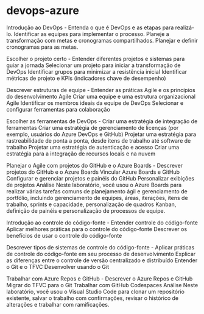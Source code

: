 # devops-azure

Introdução ao DevOps - Entenda o que é DevOps e as etapas para realizá-lo.
Identificar as equipes para implementar o processo.
Planeje a transformação com metas e cronogramas compartilhados.
Planejar e definir cronogramas para as metas.

Escolher o projeto certo - Entender diferentes projetos e sistemas para guiar a jornada
Selecionar um projeto para iniciar a transformação de DevOps
Identificar grupos para minimizar a resistência inicial
Identificar métricas de projeto e KPIs (indicadores chave de desempenho)


Descrever estruturas de equipe - Entender as práticas Agile e os princípios do desenvolvimento Agile
Criar uma equipe e uma estrutura organizacional Agile
Identificar os membros ideais da equipe de DevOps
Selecionar e configurar ferramentas para colaboração

Escolher as ferramentas de DevOps - Criar uma estratégia de integração de ferramentas
Criar uma estratégia de gerenciamento de licenças (por exemplo, usuários do Azure DevOps e GitHub)
Projetar uma estratégia para rastreabilidade de ponta a ponta, desde itens de trabalho até software de trabalho
Projetar uma estratégia de autenticação e acesso
Criar uma estratégia para a integração de recursos locais e na nuvem

Planejar o Agile com projetos do GitHub e o Azure Boards - Descrever projetos do GitHub e o Azure Boards
Vincular Azure Boards e GitHub
Configurar e gerenciar projetos e painéis do GitHub
Personalizar exibições de projetos
Análise
Neste laboratório, você usou o Azure Boards para realizar várias tarefas comuns de planejamento ágil e gerenciamento de portfólio, incluindo gerenciamento de equipes, áreas, iterações, itens de trabalho, sprints e capacidade, personalização de quadros Kanban, definição de painéis e personalização de processos de equipe.

Introdução ao controle do código-fonte - Entender controle do código-fonte
Aplicar melhores práticas para o controle do código-fonte
Descrever os benefícios de usar o controle do código-fonte

Descrever tipos de sistemas de controle do código-fonte - Aplicar práticas de controle do código-fonte em seu processo de desenvolvimento
Explicar as diferenças entre o controle de versão centralizado e distribuído
Entender o Git e o TFVC
Desenvolver usando o Git

Trabalhar com Azure Repos e GitHub - Descrever o Azure Repos e GitHub
Migrar do TFVC para o Git
Trabalhar com GitHub Codespaces
Análise
Neste laboratório, você usou o Visual Studio Code para clonar um repositório existente, salvar o trabalho com confirmações, revisar o histórico de alterações e trabalhar com ramificações.

